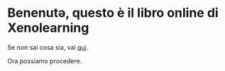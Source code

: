# Benenutə, questo è il libro online di Xenolearning
Se non sai cosa sia, vai [qui](https://www.xenowiki.org/blog-it/Augmented-Intelligence-introduzione-e-dichiarazione-di-intenti-27.html).  

Ora possiamo procedere.
